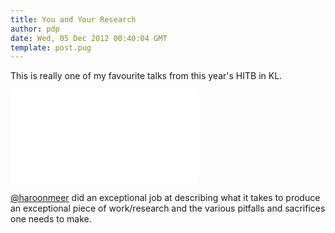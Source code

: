 ```yaml
---
title: You and Your Research
author: pdp
date: Wed, 05 Dec 2012 00:40:04 GMT
template: post.pug
---
```


This is really one of my favourite talks from this year's HITB in KL.

<iframe class="video" src="//www.youtube.com/embed/JoVx_-bM8Tg" frameborder="0" allowfullscreen></iframe>

[@haroonmeer](https://twitter.com/haroonmeer) did an exceptional job at describing what it takes to produce an exceptional piece of work/research and the various pitfalls and sacrifices one needs to make.
